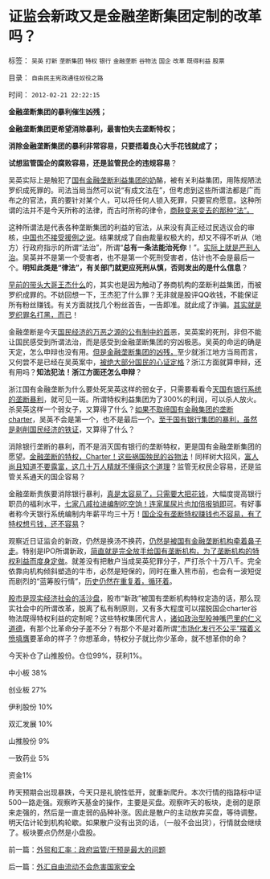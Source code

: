# 证监会新政又是金融垄断集团定制的改革吗？

标签： `吴英` `打新` `垄断集团` `特权` `银行` `金融垄断` `谷物法` `国企` `改革` `既得利益` `股票` 

目录： `自由民主宪政通往奴役之路`

时间： `2012-02-21 22:22:15`

**金融垄断集团的暴利催生凶残；**

**金融垄断集团更希望消除暴利，最害怕失去垄断特权；**

**消除金融垄断集团的暴利非常容易，只要捂着良心大手花钱就成了；**

**试想监管国企的腐败容易，还是监管民企的违规容易**？

吴英实际上是触犯了[国有金融垄断利益集团的奶](../../../2011/8/13/高利贷救世界；金融垄断是命门.md)酪，被有关利益集团，用陈规陋法罗织成死罪的。司法当局当然可以说“有成文法在”，但考虑到这些所谓法都是广而布之的官法，真的要针对某个人，可以将任何人锁入死罪，只要官府愿意。这种所谓的法并不是今天所称的法律，而古时所称的律令，[商鞅变来变去的那种“法”。](../../../2010/6/8/民主和专制优劣比较约束定理;商鞅变法和最失败的法家.md)

这种所谓法是代表各种垄断集团的利益的官法，从来没有真正经过民选议会的审核，[中国也不接受援例之说](http://hi.baidu.com/darthchn/blog/item/5d69703c59ef96c89f3d62f5.html)。结果就成了自由裁量权极大的，却又不得不听从（地方）行政府指示的所谓“法治”，所谓“**总有一条法能治死你**！”。[实际上就是严刑人治](../../../2011/11/11/公有制的自然资源和严刑峻法.md)。吴英并不是第一个受害者，也不是第一个死刑受害者，估计也不会是最后一个。**明知此类是“律法”，有关部门就更应死刑从慎，否则发出的是什么信息**？

[早前的带头大哥王杰什么](../../../2007/8/28/私有财产有罪；“巨款”是大罪.md)的，其实也是因为触动了券商机构的垄断利益集团，而被罗织成罪的。不妨回想一下，王杰犯了什么罪？无非就是股评QQ收钱，不能保证所有粉丝赚钱。有关方面就找几个粉丝首告，一告即准。就此成了诈骗。[其实就是罗织罪名打黑，而已](../../../2010/2/28/从专营权层层盘剥理解中国特色的黑社会.md)！

金融垄断是今天[国民经济的万恶之源的公有制中的首](../../../2010/10/1/拨乱反正就会有“失去的几十年”——＞比亡国强！.md)恶，吴英案的死刑，非但不能让国民感受到所谓法治，而是感受到金融垄断集团的穷凶极恶。吴英的命运的确是天定，怎么申辩也没有用。[但是金融垄断集团的凶残，](../../../2012/1/12/特权机构的“打新”是凶残的暴政.md)至少就浙江地方当局而言，又何尝不是已经在吴英案中，[被绝大部分国民的心证定格](../../../2011/5/28/直觉！不确定性定律下的专制与民主.md)？浙江方面就算申辩，还有用吗？**知法犯法！浙江方面还怎么申辩**？

浙江国有金融垄断为什么要处死吴英这样的弱女子，只需要看看今[天国有银行系统的垄断暴利](../../../2009/7/22/泥足巨人的垄断是否需要反垄断.md)，就可见一斑。所谓特权利益集团为了300%的利润，可以杀人放火。杀吴英这样一个弱女子，又算得了什么？[如果不取缔国有金融集团的垄断charter](../../../2009/8/13/改革关键的战区是银行造小造强承担责任的改革.md)，吴英不会是第一个，也不是最后一个。[至于国有银行集团的暴利，虽然是剥削国民经济的铁证](../../../2012/1/11/金融垄断贵族对股民的中世纪式的蔑视和马尔萨斯.md)，又算得了什么？

消除银行垄断的暴利，而不是消灭国有银行的垄断特权，更是国有金融垄断集团的愿望。[金融垄断的特权，Charter！这些祸国殃民的谷物法](../../../2012/2/14/韩寒引发的冷思考和方舟子卖力的热广告.md)！同样树大招风，[富人尚且知道不要露富，这几十万人精就不懂得这个道理](../../../2009/8/27/资产存于外，负债寄于内——财不可露眼.md)？监管无权民企容易，还是监管关系通天的国企容易？

金融垄断贵族要消除银行暴利，[真是太容易了，只需要大把花钱](http://blog.sina.com.cn/s/blog_5563a64d0100drnb.html)，大幅度提高银行职员的福利水平，[七家八戚拉进编制吃空饷！连家属尿片也加倍报销即可](../../../2009/7/14/行政改革缺少的就是为人民服务之普世的价值观.md)。有好事者称今天银行系统编制内年薪平均三十万！[国企没有垄断特权赚钱也不容易，有了特权想亏钱，还不容易](../../../2008/12/23/私有化，关闭亏损国企，强化社会保障.md)？

观察近日证监会的新政，仍然是换汤不换药，[仍然是被国有金融垄断机构牵着鼻子走](../../../2012/2/15/证监会只需做好三年小事，谈忽悠创新“重监管，轻审批”.md)。特别是IPO所谓新政，[简直就是完全放手给国有垄断机构，为了垄断机构的特权利益而度身定做](../../../2012/1/11/打新是“圈钱政策”食利者，利益归于金融垄断机构；.md)。就差没有把散户当成吴英犯罪分子，严打杀个十万八千。完全依靠向机构倾斜塑造的牛市，必然是短保的，同时在重入熊市前，也会有一波短促而剧烈的“蓝筹股行情”，[历史仍然在重复着，循环着](../../../2008/3/14/蓝筹投机后果严重.md)。

[股市是现实经济社会的活沙盘](../../../2011/12/29/A股百态是中国民主进程的活沙盘;中国国民民主素质确实低.md)，股市“新政”被国有垄断机构特权定造的话，那么现实社会中的所谓改革，脱离了私有制原则，又有多大程度可以摆脱国企charter谷物法既得特权利益的定制呢？这些特权集团代言人，[诸如政治型股神嘴巴里的仁义道德](../../../2012/1/10/机构型股神的“谷物法”，政治型股神和孔庆东老师.md)，有那个比革命分子差不分？有那个不是对着所谓[“市场化发行不公平”摆着义愤填膺](../../../2010/2/3/新股市场化发行是二级市场利好.md)要革命的样子？你想革命，特权分子就比你少革命，就不想革你的命？

今天补仓了山推股份。仓位99%，获利1%。

中小板 38%

创业板 27%

伊利股份 10%

双汇发展 10%

山推股份 9%

一致药业 5%

资金1%

昨天预期会出现暴跌，今天只是礼貌性低开，就重新爬升。本次行情的指路标中证500一路走强。观察昨天基金的操作，主要是买盘。观察昨天的板块，走弱的是原来走强的，然后是一直走弱的品种补涨。因此是散户的主动放弃买盘，等待调整。明天估计轮到机构轮歇。如果散户没有出货的话，（一般不会出货），行情就会继续了。板块要点仍然是小盘股。



前一篇：[外贸和汇率：政府监管/干预是最大的问题](../../../2012/2/21/外贸和汇率：政府监管／干预是最大的问题.md)

后一篇：[外汇自由流动不会危害国家安全](../../../2012/2/22/外汇自由流动不会危害国家安全.md)